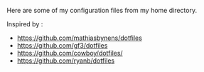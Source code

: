 Here are some of my configuration files from my home directory.

Inspired by :

- https://github.com/mathiasbynens/dotfiles
- https://github.com/gf3/dotfiles
- https://github.com/cowboy/dotfiles/
- https://github.com/ryanb/dotfiles
